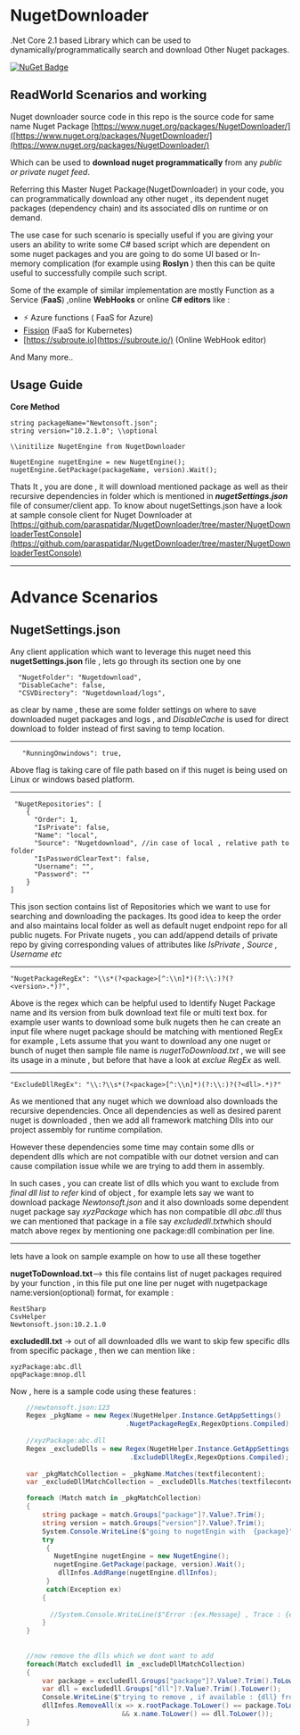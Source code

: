 # NugetDownloader
.Net Core 2.1 based Library which can be used to dynamically/programmatically search and download Other Nuget packages.

[![NuGet Badge](https://buildstats.info/nuget/nugetdownloader)](https://www.nuget.org/packages/nugetdownloader/)


## ReadWorld Scenarios and working 

Nuget downloader source code in this repo is the source code for same name Nuget Package [https://www.nuget.org/packages/NugetDownloader/]([https://www.nuget.org/packages/NugetDownloader/](https://www.nuget.org/packages/NugetDownloader/)

Which can be used to **download nuget programmatically** from any *public or private nuget feed*.

Referring this Master Nuget Package(NugetDownloader) in your code, you can programmatically download any other nuget , its dependent nuget packages (dependency chain)  and its associated dlls on runtime or on demand.

The use case for such scenario is specially useful if you are giving your users an ability to write some C# based script which are dependent on some nuget packages and you are going to do some UI based or In-memory complication (for example using **Roslyn** ) then this can be quite useful to successfully compile such script.

Some of the example of similar implementation are mostly Function as a Service (**FaaS**) ,online **WebHooks** or online **C# editors** like :

 - ⚡ Azure functions ( FaaS for Azure) 
 - [Fission](https://fission.io/) (FaaS for Kubernetes)
 - [https://subroute.io](https://subroute.io/) (Online WebHook editor)


And Many more..

## Usage Guide 
**Core Method** 

	string packageName="Newtonsoft.json";
	string version="10.2.1.0"; \\optional
	
	\\initilize NugetEngine from NugetDownloader
	
    NugetEngine nugetEngine = new NugetEngine();
    nugetEngine.GetPackage(packageName, version).Wait();
Thats It , you are done , it will download mentioned package as well as their recursive dependencies in folder which is mentioned in ***nugetSettings.json*** file of consumer/client app.
To know about nugetSettings.json have a look at sample console client for Nuget Downloader at [https://github.com/paraspatidar/NugetDownloader/tree/master/NugetDownloaderTestConsole](https://github.com/paraspatidar/NugetDownloader/tree/master/NugetDownloaderTestConsole) 

---

# Advance Scenarios

 
## NugetSettings.json

Any client application which want to leverage this nuget need this **nugetSettings.json** file  , lets go through its section one by one 

      "NugetFolder": "Nugetdownload",
      "DisableCache": false,
      "CSVDirectory": "Nugetdownload/logs",
as clear by name  , these are some folder settings on where to save downloaded nuget packages and logs , and *DisableCache* is used for direct download to folder instead of first saving to temp location.

---
`   "RunningOnwindows": true,`

Above flag is taking care of file path based on if this nuget is being used on Linux or windows based platform. 
 
---
     "NugetRepositories": [
        {
          "Order": 1,
          "IsPrivate": false,
          "Name": "local",
          "Source": "Nugetdownload", //in case of local , relative path to folder
          "IsPasswordClearText": false,
          "Username": "",
          "Password": ""
        }
    ]

This json section contains list of Repositories which we want to use for searching and downloading the packages.
Its good idea to keep the order and also maintains local folder as well as default nuget endpoint repo for all public nugets.
For Private nugets , you can add/append  details of private repo by giving corresponding values of  attributes like *IsPrivate , Source , Username etc*

---
    "NugetPackageRegEx": "\\s*(?<package>[^:\\n]*)(?:\\:)?(?<version>.*)?",
     
Above is the regex which can be helpful used to Identify Nuget Package name and its version from bulk download text file or multi text box.
for example user wants to download some bulk nugets then he can create an input file where nuget package should be matching with mentioned RegEx for example , Lets assume that you want to download any one nuget or bunch of nuget then sample file name is *nugetToDownload.txt* , we will see its usage in a minute , but before that have a look at *exclue RegEx* as well.

---
    "ExcludeDllRegEx": "\\:?\\s*(?<package>[^:\\n]*)(?:\\:)?(?<dll>.*)?"

As we mentioned that any nuget which we download also downloads the recursive dependencies. Once all dependencies as well as desired parent nuget is downloaded , then we add all framework matching Dlls into our project assembly for runtime compilation.

However these dependencies some time may contain some dlls or dependent dlls which are not compatible with our dotnet version and can cause compilation issue while we are trying to add them in assembly.

In such cases , you can create list of dlls which you want to exclude from *final dll list to refer*   kind of object , for example lets say  we want to download package *Newtonsoft.json* and it also downloads some dependent nuget package say *xyzPackage* which has non compatible dll *abc.dll*  thus we can mentioned that package in a file say *excludedll.txt*which should match above regex by mentioning one package:dll combination per line.

---
lets have a look on  sample example on how to use all these together 

 **nugetToDownload.txt**--> this file contains list of nuget packages required by your function , in this file put one line per nuget with nugetpackage name:version(optional) format, for example :

```
RestSharp
CsvHelper
Newtonsoft.json:10.2.1.0
```
**excludedll.txt**  -> out of all downloaded dlls we want to skip few specific dlls from specific package , then we can mention like :

    xyzPackage:abc.dll
    opqPackage:mnop.dll

Now , here is a sample code using these features :

```csharp
    //newtonsoft.json:123
    Regex _pkgName = new Regex(NugetHelper.Instance.GetAppSettings()
    					     .NugetPackageRegEx,RegexOptions.Compiled);
    
    //xyzPackage:abc.dll
    Regex _excludeDlls = new Regex(NugetHelper.Instance.GetAppSettings()
    						  .ExcludeDllRegEx,RegexOptions.Compiled);
    						
    var _pkgMatchCollection = _pkgName.Matches(textfilecontent);
    var _excludeDllMatchCollection = _excludeDlls.Matches(textfilecontent);

    foreach (Match match in _pkgMatchCollection)
    {
    	string package = match.Groups["package"]?.Value?.Trim();
	    string version = match.Groups["version"]?.Value?.Trim();
	    System.Console.WriteLine($"going to nugetEngin with  {package}");
	    try
	     {
		   NugetEngine nugetEngine = new NugetEngine();
		   nugetEngine.GetPackage(package, version).Wait();
		    dllInfos.AddRange(nugetEngine.dllInfos);
	     }
	     catch(Exception ex)
		{
		
		  //System.Console.WriteLine($"Error :{ex.Message} , Trace : {ex.StackTrace}");
		}
    }
    
    
    //now remove the dlls which we dont want to add
    foreach(Match excludedll in _excludeDllMatchCollection)
    {
    	var package = excludedll.Groups["package"]?.Value?.Trim().ToLower();
	    var dll = excludedll.Groups["dll"]?.Value?.Trim().ToLower();
	    Console.WriteLine($"trying to remove , if available : {dll} from package  {package}");
	    dllInfos.RemoveAll(x => x.rootPackage.ToLower() == package.ToLower() 
							&& x.name.ToLower() == dll.ToLower());
    }
```
